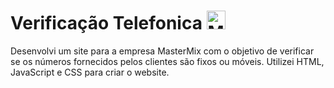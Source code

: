 # Verificação Telefonica <img src="https://cdn-icons-png.flaticon.com/128/4503/4503954.png" alt="Minha imagem" width="30" height="30">

Desenvolvi um site para a empresa MasterMix com o objetivo de verificar se os números fornecidos pelos clientes são fixos ou móveis. Utilizei HTML, JavaScript e CSS para criar o website.

